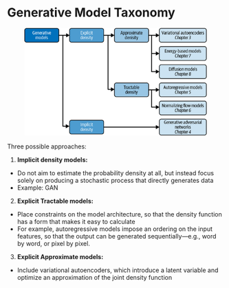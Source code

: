 # Generative Model Taxonomy

<figure><img src="../../.gitbook/assets/image (6) (1) (1) (1) (1) (1) (1) (1) (1).png" alt=""><figcaption></figcaption></figure>

Three possible approaches:

1. **Implicit density models:**

* Do not aim to estimate the probability density at all, but instead focus solely on producing a stochastic process that directly generates data
* Example: GAN

2. **Explicit Tractable models:**

* Place constraints on the model architecture, so that the density function has a form that makes it easy to calculate
* For example, autoregressive models impose an ordering on the input features, so that the output can be generated sequentially—e.g., word by word, or pixel by pixel.

3. **Explicit Approximate models:**

* Include variational autoencoders, which introduce a latent variable and optimize an approximation of the joint density function
